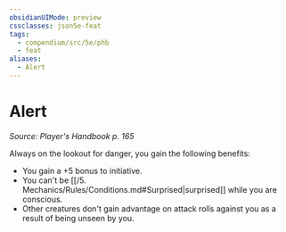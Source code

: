 ```yaml
---
obsidianUIMode: preview
cssclasses: json5e-feat
tags:
  - compendium/src/5e/phb
  - feat
aliases:
  - Alert
---
```

# Alert
*Source: Player's Handbook p. 165*  

Always on the lookout for danger, you gain the following benefits:

- You gain a +5 bonus to initiative.  
- You can't be [[/5. Mechanics/Rules/Conditions.md#Surprised\|surprised]] while you are conscious.  
- Other creatures don't gain advantage on attack rolls against you as a result of being unseen by you.

